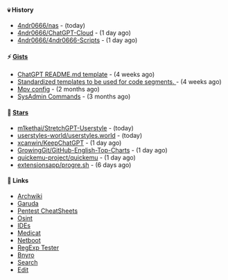 #### 💀 History

- [4ndr0666/nas](https://github.com/4ndr0666/nas) - (today)
- [4ndr0666/ChatGPT-Cloud](https://github.com/4ndr0666/ChatGPT-Cloud) - (1 day ago)
- [4ndr0666/4ndr0666-Scripts](https://github.com/4ndr0666/4ndr0666-Scripts) - (1 day ago)

#### ⚡ [Gists](https://gist.github.com/4ndr0666)

- [ChatGPT README.md template](https://gist.github.com/4544fdae1dfd8d364821db23bd63dd7f) - (4 weeks ago)
- [Standardized templates to be used for code segments. ](https://gist.github.com/814e30f80382ca7e6932133278642180) - (4 weeks ago)
- [Mpv config](https://gist.github.com/3b374e66eeb82b8d049b9fb70c5f2b16) - (2 months ago)
- [SysAdmin Commands](https://gist.github.com/cc2c3e025404fd8c30ffa4bbdf21b26f) - (3 months ago)

#### 🌟 [Stars](https://github.com/4ndr0666?tab=stars)

- [m1kethai/StretchGPT-Userstyle](https://github.com/m1kethai/StretchGPT-Userstyle) - (today)
- [userstyles-world/userstyles.world](https://github.com/userstyles-world/userstyles.world) - (today)
- [xcanwin/KeepChatGPT](https://github.com/xcanwin/KeepChatGPT) - (1 day ago)
- [GrowingGit/GitHub-English-Top-Charts](https://github.com/GrowingGit/GitHub-English-Top-Charts) - (1 day ago)
- [quickemu-project/quickemu](https://github.com/quickemu-project/quickemu) - (1 day ago)
- [extensionsapp/progre.sh](https://github.com/extensionsapp/progre.sh) - (6 days ago)

#### 📌 Links

- [Archwiki](https://wiki.archlinux.org/index.php?title=Special:Search&search)
- [Garuda](https://start.garudalinux.org)
- [Pentest CheatSheets](https://github.com/coreb1t/awesome-pentest-cheat-sheets)
- [Osint](https://github.com/cipher387/osint_stuff_tool_collection)
- [IDEs](https://github.com/styfle/awesome-online-ide)
- [Medicat](https://github.com/mon5termatt/medicat_installer)
- [Netboot](https://github.com/4ndr0666/netboot.xyz-custom)
- [RegExp Tester](https://iblogbox.com/devtools/regexp)
- [Bnyro](https://me.chatoyer.de/search/)
- [Search](https://github.com/edoardottt/awesome-hacker-search-engines)
- [Edit](https://github.com/4ndr0666/4ndr0666/blob/master/templates/README.md.tpl)



